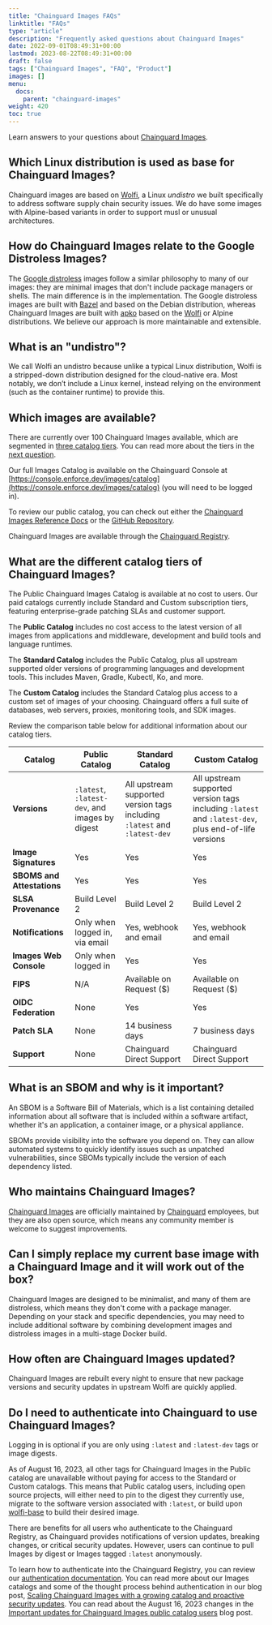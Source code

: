 ```yaml
---
title: "Chainguard Images FAQs"
linktitle: "FAQs"
type: "article"
description: "Frequently asked questions about Chainguard Images"
date: 2022-09-01T08:49:31+00:00
lastmod: 2023-08-22T08:49:31+00:00
draft: false
tags: ["Chainguard Images", "FAQ", "Product"]
images: []
menu:
  docs:
    parent: "chainguard-images"
weight: 420
toc: true
---
```


Learn answers to your questions about [Chainguard Images](https://www.chainguard.dev/chainguard-images?utm_source=docs).

## Which Linux distribution is used as base for Chainguard Images?
Chainguard images are based on [Wolfi](/open-source/wolfi/), a Linux _undistro_ we built specifically to address software supply chain security issues.
We do have some images with Alpine-based variants in order to support musl or unusual architectures.

## How do Chainguard Images relate to the Google Distroless Images?
The [Google distroless](https://github.com/GoogleContainerTools/distroless) images follow a similar
philosophy to many of our images: they are minimal images that don't include package managers or
shells. The main difference is in the implementation. The Google distroless images are built with
[Bazel](https://bazel.build) and based on the Debian distribution, whereas Chainguard Images are
built with [apko](/open-source/apko) based on the [Wolfi](/open-source/wolfi) or Alpine
distributions. We believe our approach is more maintainable and extensible.

## What is an "undistro"?
We call Wolfi an undistro because unlike a typical Linux distribution, Wolfi is a stripped-down distribution designed for the cloud-native era. Most notably, we don’t include a Linux kernel, instead relying on the environment (such as the container runtime) to provide this.

## Which images are available?

There are currently over 100 Chainguard Images available, which are segmented in [three catalog tiers](#what-are-the-different-catalog-tiers-of-chainguard-images). You can read more about the tiers in the [next question](#what-are-the-different-catalog-tiers-of-chainguard-images).

Our full Images Catalog is available on the Chainguard Console at [https://console.enforce.dev/images/catalog](https://console.enforce.dev/images/catalog) (you will need to be logged in).

To review our public catalog, you can check out either the [Chainguard Images Reference Docs](https://edu.chainguard.dev/chainguard/chainguard-images/reference/) or the  [GitHub Repository](https://github.com/chainguard-images).

Chainguard Images are available through the [Chainguard Registry](/chainguard/chainguard-images/registry/overview/).

## What are the different catalog tiers of Chainguard Images?

The Public Chainguard Images Catalog is available at no cost to users. Our paid catalogs currently include Standard and Custom subscription tiers, featuring enterprise-grade patching SLAs and customer support.

The **Public Catalog** includes no cost access to the latest version of all images from applications and middleware, development and build tools and language runtimes.

The **Standard Catalog** includes the Public Catalog, plus all upstream supported older versions of programming languages and development tools. This includes Maven, Gradle, Kubectl, Ko, and more.

The **Custom Catalog** includes the Standard Catalog plus access to a custom set of images of your choosing. Chainguard offers a full suite of databases, web servers, proxies, monitoring tools, and SDK images.

Review the comparison table below for additional information about our catalog tiers.

Catalog | Public Catalog | Standard Catalog | Custom Catalog
--------|----------------|------------------|---------------
**Versions** | `:latest`, `:latest-dev`, and images by digest | All upstream supported version tags including ``:latest`` and ``:latest-dev`` | All upstream supported version tags including ``:latest`` and ``:latest-dev``, plus end-of-life versions
**Image Signatures** | Yes | Yes | Yes
**SBOMS and Attestations** | Yes | Yes | Yes
**SLSA Provenance** | Build Level 2 | Build Level 2 | Build Level 2
**Notifications** | Only when logged in, via email | Yes, webhook and email | Yes, webhook and email
**Images Web Console** | Only when logged in | Yes | Yes
**FIPS** | N/A | Available on Request ($) | Available on Request ($)
**OIDC Federation** | None | Yes | Yes
**Patch SLA** | None | 14 business days | 7 business days
**Support** | None | Chainguard Direct Support | Chainguard Direct Support

## What is an SBOM and why is it important?
An SBOM is a Software Bill of Materials, which is a list containing detailed information about all software that is included within a software artifact, whether it's an application, a container image, or a physical appliance.

SBOMs provide visibility into the software you depend on. They can allow automated systems to quickly identify issues such as unpatched vulnerabilities, since SBOMs typically include the version of each dependency listed.

## Who maintains Chainguard Images?
[Chainguard Images](https://www.chainguard.dev/chainguard-images?utm_source=docs) are officially maintained by [Chainguard](https://chainguard.dev) employees, but they are also open source, which means any community member is welcome to suggest improvements.

## Can I simply replace my current base image with a Chainguard Image and it will work out of the box?
Chainguard Images are designed to be minimalist, and many of them are distroless, which means they don't come with a package manager. Depending on your stack and specific dependencies, you may need to include additional software by combining development images and distroless images in a multi-stage Docker build.

## How often are Chainguard Images updated?
Chainguard Images are rebuilt every night to ensure that new package versions and security updates in upstream Wolfi are quickly applied.

## Do I need to authenticate into Chainguard to use Chainguard Images?
Logging in is optional if you are only using `:latest` and `:latest-dev` tags or image digests.

As of August 16, 2023, all other tags for Chainguard Images in the Public catalog are unavailable without paying for access to the Standard or Custom catalogs. This means that Public catalog users, including open source projects, will either need to pin to the digest they currently use, migrate to the software version associated with `:latest`, or build upon [wolfi-base](/chainguard/chainguard-images/reference/wolfi-base/) to build their desired image.

There are benefits for all users who authenticate to the Chainguard Registry, as Chainguard provides notifications of version updates, breaking changes, or critical security updates. However, users can continue to pull Images by digest or Images tagged `:latest` anonymously.

To learn how to authenticate into the Chainguard Registry, you can review our [authentication documentation](/chainguard/chainguard-images/registry/authenticating/). You can read more about our Images catalogs and some of the thought process behind authentication in our blog post, [Scaling Chainguard Images with a growing catalog and proactive security updates](https://www.chainguard.dev/unchained/scaling-chainguard-images-with-a-growing-catalog-and-proactive-security-updates). You can read about the August 16, 2023 changes in the [Important updates for Chainguard Images public catalog users](https://www.chainguard.dev/unchained/important-updates-for-chainguard-images-public-catalog-users) blog post.
